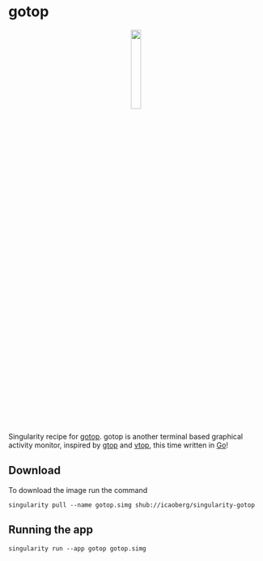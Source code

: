 # gotop

<div align="center">

<img src="https://github.com/cjbassi/gotop/blob/master/assets/logo.png?raw=true" width="20%" />
<br>
</div>

Singularity recipe for [gotop](https://github.com/cjbassi/gotop). gotop is another terminal based graphical activity monitor, inspired by [gtop](https://github.com/aksakalli/gtop) and [vtop](https://github.com/MrRio/vtop), this time written in [Go](https://golang.org/)!

## Download
To download the image run the command

```
singularity pull --name gotop.simg shub://icaoberg/singularity-gotop
```

## Running the app
```
singularity run --app gotop gotop.simg
```
